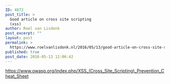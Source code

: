 ```yaml
---
ID: 4872
post_title: >
  Good article on cross site scripting
  (xss)
author: Roel van Lisdonk
post_excerpt: ""
layout: post
permalink: >
  https://www.roelvanlisdonk.nl/2016/05/13/good-article-on-cross-site-scripting-xss/
published: true
post_date: 2016-05-13 12:06:42
---
```

<p><a href="https://www.owasp.org/index.php/XSS_(Cross_Site_Scripting)_Prevention_Cheat_Sheet">https://www.owasp.org/index.php/XSS_(Cross_Site_Scripting)_Prevention_Cheat_Sheet</a></p>